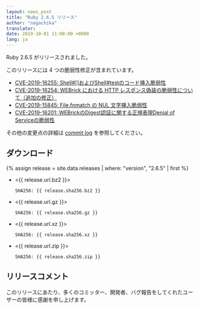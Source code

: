```yaml
---
layout: news_post
title: "Ruby 2.6.5 リリース"
author: "nagachika"
translator:
date: 2019-10-01 11:00:00 +0000
lang: ja
---
```


Ruby 2.6.5 がリリースされました。

このリリースには 4 つの脆弱性修正が含まれています。

* [CVE-2019-16255: Shell#[]およびShell#testのコード挿入脆弱性](ja/news/_posts/2019-10-01-code-injection-shell-test-cve-2019-16255.md)
* [CVE-2019-16254: WEBrick における HTTP レスポンス偽装の脆弱性について（追加の修正）](ja/news/_posts/2019-10-01-http-response-splitting-in-webrick-cve-2019-16254.md)
* [CVE-2019-15845: File.fnmatch の NUL 文字挿入脆弱性](ja/news/_posts/2019-10-01-nul-injection-file-fnmatch-cve-2019-15845.md)
* [CVE-2019-16201: WEBrickのDigest認証に関する正規表現Denial of Serviceの脆弱性](ja/news/_posts/2019-10-01-webrick-regexp-digestauth-dos-cve-2019-16201.md)

その他の変更点の詳細は [commit log](https://github.com/ruby/ruby/compare/v2_6_4...v2_6_5) を参照してください。

## ダウンロード

{% assign release = site.data.releases | where: "version", "2.6.5" | first %}

* <{{ release.url.bz2 }}>

      SHA256: {{ release.sha256.bz2 }}

* <{{ release.url.gz }}>

      SHA256: {{ release.sha256.gz }}

* <{{ release.url.xz }}>

      SHA256: {{ release.sha256.xz }}

* <{{ release.url.zip }}>

      SHA256: {{ release.sha256.zip }}

## リリースコメント

このリリースにあたり、多くのコミッター、開発者、バグ報告をしてくれたユーザーの皆様に感謝を申し上げます。
